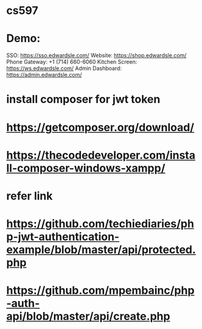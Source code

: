 # cs597
# Demo:
SSO: https://sso.edwardsle.com/
Website: https://shop.edwardsle.com/
Phone Gateway: +1 (714) 660-6060
Kitchen Screen: https://ws.edwardsle.com/
Admin Dashboard: https://admin.edwardsle.com/

# install composer for jwt token
# https://getcomposer.org/download/
# https://thecodedeveloper.com/install-composer-windows-xampp/

# refer link
# https://github.com/techiediaries/php-jwt-authentication-example/blob/master/api/protected.php
# https://github.com/mpembainc/php-auth-api/blob/master/api/create.php
